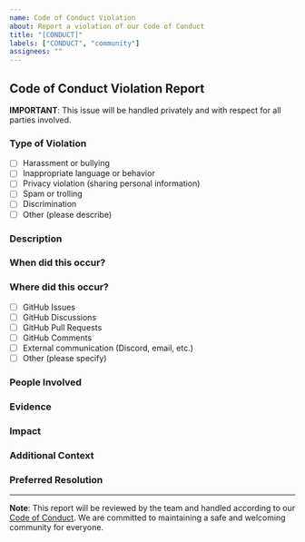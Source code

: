```yaml
---
name: Code of Conduct Violation
about: Report a violation of our Code of Conduct
title: "[CONDUCT]"
labels: ["CONDUCT", "community"]
assignees: ""
---
```


## Code of Conduct Violation Report

**IMPORTANT**: This issue will be handled privately and with respect for all parties involved.

### Type of Violation
<!-- Please select the type of violation -->
- [ ] Harassment or bullying
- [ ] Inappropriate language or behavior
- [ ] Privacy violation (sharing personal information)
- [ ] Spam or trolling
- [ ] Discrimination
- [ ] Other (please describe)

### Description
<!-- Please provide a clear and detailed description of the incident -->

### When did this occur?
<!-- Date and time if known -->

### Where did this occur?
<!-- Please specify where the incident took place -->
- [ ] GitHub Issues
- [ ] GitHub Discussions
- [ ] GitHub Pull Requests
- [ ] GitHub Comments
- [ ] External communication (Discord, email, etc.)
- [ ] Other (please specify)

### People Involved
<!-- Please list the usernames of people involved (if known) -->

### Evidence
<!-- Please provide any relevant links, screenshots, or other evidence -->
<!-- You can drag and drop images here -->

### Impact
<!-- How did this incident affect you or the community? -->

### Additional Context
<!-- Any additional information that might be helpful -->

### Preferred Resolution
<!-- What would you like to see happen? (optional) -->

---

**Note**: This report will be reviewed by the team and handled according to our [Code of Conduct](https://github.com/hiennguyen270995/zalo-api-final/blob/main/CODE_OF_CONDUCT.md). We are committed to maintaining a safe and welcoming community for everyone. 